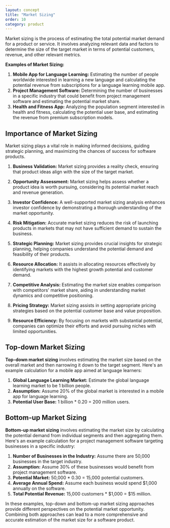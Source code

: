 ```yaml
---
layout: concept
title: "Market Sizing"
order: 10
category: product
---
```


Market sizing is the process of estimating the total potential market demand for a product or service. It involves analyzing relevant data and factors to determine the size of the target market in terms of potential customers, revenue, and other relevant metrics.

**Examples of Market Sizing:**
1. **Mobile App for Language Learning:** Estimating the number of people worldwide interested in learning a new language and calculating the potential revenue from subscriptions for a language learning mobile app.
2. **Project Management Software:** Determining the number of businesses in a specific industry that could benefit from project management software and estimating the potential market share.
3. **Health and Fitness App:** Analyzing the population segment interested in health and fitness, calculating the potential user base, and estimating the revenue from premium subscription models.

## Importance of Market Sizing

Market sizing plays a vital role in making informed decisions, guiding strategic planning, and maximizing the chances of success for software products.

1. **Business Validation:** Market sizing provides a reality check, ensuring that product ideas align with the size of the target market.

2. **Opportunity Assessment:** Market sizing helps assess whether a product idea is worth pursuing, considering its potential market reach and revenue generation.

3. **Investor Confidence:** A well-supported market sizing analysis enhances investor confidence by demonstrating a thorough understanding of the market opportunity.

4. **Risk Mitigation:** Accurate market sizing reduces the risk of launching products in markets that may not have sufficient demand to sustain the business.

5. **Strategic Planning:** Market sizing provides crucial insights for strategic planning, helping companies understand the potential demand and feasibility of their products.

6. **Resource Allocation:** It assists in allocating resources effectively by identifying markets with the highest growth potential and customer demand.

7. **Competitive Analysis:** Estimating the market size enables comparison with competitors' market share, aiding in understanding market dynamics and competitive positioning.

8. **Pricing Strategy:** Market sizing assists in setting appropriate pricing strategies based on the potential customer base and value proposition.

9. **Resource Efficiency:** By focusing on markets with substantial potential, companies can optimize their efforts and avoid pursuing niches with limited opportunities.

## Top-down Market Sizing

**Top-down market sizing** involves estimating the market size based on the overall market and then narrowing it down to the target segment. Here's an example calculation for a mobile app aimed at language learners:

1. **Global Language Learning Market:** Estimate the global language learning market to be 1 billion people.
2. **Assumption:** Assume 20% of the global market is interested in a mobile app for language learning.
3. **Potential User Base:** 1 billion * 0.20 = 200 million users.

## Bottom-up Market Sizing

**Bottom-up market sizing** involves estimating the market size by calculating the potential demand from individual segments and then aggregating them. Here's an example calculation for a project management software targeting businesses in a specific industry:

1. **Number of Businesses in the Industry:** Assume there are 50,000 businesses in the target industry.
2. **Assumption:** Assume 30% of these businesses would benefit from project management software.
3. **Potential Market:** 50,000 * 0.30 = 15,000 potential customers.
4. **Average Annual Spend:** Assume each business would spend $1,000 annually on the software.
5. **Total Potential Revenue:** 15,000 customers * $1,000 = $15 million.

In these examples, top-down and bottom-up market sizing approaches provide different perspectives on the potential market opportunity. Combining both approaches can lead to a more comprehensive and accurate estimation of the market size for a software product.

